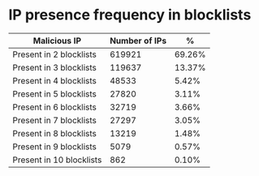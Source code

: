 # IP presence frequency in blocklists
| Malicious IP | Number of IPs | % |
|----|----|----|
| Present in 2 blocklists | 619921 | 69.26% |
| Present in 3 blocklists | 119637 | 13.37% |
| Present in 4 blocklists | 48533 | 5.42% |
| Present in 5 blocklists | 27820 | 3.11% |
| Present in 6 blocklists | 32719 | 3.66% |
| Present in 7 blocklists | 27297 | 3.05% |
| Present in 8 blocklists | 13219 | 1.48% |
| Present in 9 blocklists | 5079 | 0.57% |
| Present in 10 blocklists | 862 | 0.10% |
